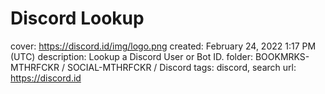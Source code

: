 # Discord Lookup

cover: https://discord.id/img/logo.png
created: February 24, 2022 1:17 PM (UTC)
description: Lookup a Discord User or Bot ID.
folder: BOOKMRKS-MTHRFCKR / SOCIAL-MTHRFCKR / Discord
tags: discord, search
url: https://discord.id